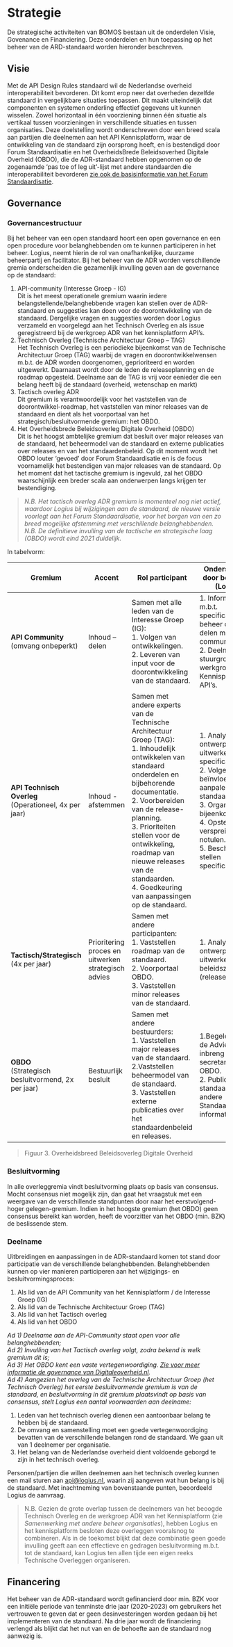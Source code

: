 # Strategie

De strategische activiteiten van BOMOS bestaan uit de onderdelen Visie, Govenance en Financiering. Deze onderdelen en hun toepassing op het beheer van de ARD-standaard worden hieronder beschreven.

## Visie

Met de API Design Rules standaard wil de Nederlandse overheid interoperabiliteit bevorderen. Dit komt erop neer dat overheden dezelfde standaard in vergelijkbare situaties toepassen. Dit maakt uiteindelijk dat componenten en systemen onderling effectief gegevens uit kunnen wisselen. Zowel horizontaal in één voorziening binnen één situatie als vertikaal tussen voorzieningen in verschillende situaties en tussen organisaties. Deze doelstelling wordt onderschreven door een breed scala aan partijen die deelnemen aan het API Kennisplatform, waar de ontwikkeling van de standaard zijn oorsprong heeft, en is bestendigd door Forum Standaardisatie en het OverheidsBrede Beleidsoverhed Digitale Overheid (OBDO), die de ADR-standaard hebben opgenomen op de zogenaamde ‘pas toe of leg uit’-lijst met andere standaarden die interoperabiliteit bevorderen [zie ook de basisinformatie van het Forum Standaardisatie](https://www.forumstandaardisatie.nl/basisinformatie).  

## Governance

### Governancestructuur

Bij het beheer van een open standaard hoort een open governance en een open procedure voor belanghebbenden om te kunnen participeren in het beheer. Logius, neemt hierin de rol van onafhankelijke, duurzame beheerpartij en facilitator. Bij het beheer van de ADR worden verschillende gremia onderscheiden die gezamenlijk invulling geven aan de governance op de standaard:  

1. API-community (Interesse Groep - IG)  
Dit is het meest operationele gremium waarin iedere belangstellende/belanghebbende vragen kan stellen over de ADR-standaard en suggesties kan doen voor de doorontwikkeling van de standaard. Dergelijke vragen en suggesties worden door Logius verzameld en voorgelegd aan het Technisch Overleg en als issue geregistreerd bij de werkgroep ADR van het kennisplatform API’s.  
2. Technisch Overleg (Technische Architectuur Groep – TAG)  
Het Technisch Overleg is een periodieke bijeenkomst van de Technische Architectuur Groep (TAG) waarbij de vragen en doorontwikkelwensen m.b.t. de ADR worden doorgenomen, geprioriteerd en worden uitgewerkt. Daarnaast wordt door de leden de releaseplanning en de roadmap opgesteld. Deelname aan de TAG is vrij voor eenieder die een belang heeft bij de standaard (overheid, wetenschap en markt)  
3. Tactisch overleg ADR  
Dit gremium is verantwoordelijk voor het vaststellen van de doorontwikkel-roadmap, het vaststellen van minor releases van de standaard en dient als het voorportaal van het strategisch/besluitvormende gremium: het OBDO.  
4. Het Overheidsbrede Beleidsoverleg Digitale Overheid (OBDO)  
Dit is het hoogst ambtelijke gremium dat besluit over major releases van de standaard, het beheermodel van de standaard en externe publicaties over releases en van het standaardenbeleid. Op dit moment wordt het OBDO louter ‘gevoed’ door Forum Standaardisatie en is de focus voornamelijk het bestendigen van major releases van de standaard. Op het moment dat het tactische gremium is ingevuld, zal het OBDO waarschijnlijk een breder scala aan onderwerpen langs krijgen ter bestendiging.  

> *N.B. Het tactisch overleg ADR gremium is momenteel nog niet actief, waardoor Logius bij wijzigingen aan de standaard, de nieuwe versie voorlegt aan het Forum Standaardisatie, voor het borgen van een zo breed mogelijke afstemming met verschillende belanghebbenden.*  
> *N.B. De definitieve invulling van de tactische en strategische laag (OBDO) wordt eind 2021 duidelijk.*  

In tabelvorm:  

|**Gremium**|**Accent**|**Rol participant**|**Ondersteuning door beheerder (Logius)**|
|---|---|---|---|
|**API Community** <br> (omvang onbeperkt)|Inhoud – delen|Samen met alle leden van de Interesse Groep (IG):  <br>1. Volgen van ontwikkelingen.  <br>2. Leveren van input voor de doorontwikkeling van de standaard.|1. Informatie m.b.t. specificaties en beheer open delen met community.  <br>2. Deelnemen aan  stuurgroep en werkgroepen van Kennisplatform API’s.| 
|**API Technisch Overleg** <br>(Operationeel, 4x per jaar)|Inhoud - afstemmen| Samen met andere experts van de Technische Architectuur Groep (TAG):  <br>1. Inhoudelijk ontwikkelen van standaard onderdelen en bijbehorende documentatie.  <br>2. Voorbereiden van de release-planning.  <br>3. Prioriteiten stellen voor de ontwikkeling, roadmap van nieuwe releases van de standaarden.  <br>4. Goedkeuring van aanpassingen op de standaard.  |1. Analyseren, ontwerpen en uitwerken van specificaties.  <br>2. Volgen en beïnvloeden van aanpalende standaarden.  <br>3. Organiseren bijeenkomsten.  <br>4. Opstellen en verspreiden notulen. <br>5. Beschikbaar stellen specificaties.|
|**Tactisch/Strategisch** <br>(4x per jaar)|Prioritering proces en uitwerken strategisch advies|Samen met andere participanten:<br>1. Vaststellen roadmap van de standaard. <br>2. Voorportaal OBDO. <br>3. Vaststellen minor releases van de standaard.|1. Analyseren, ontwerpen en uitwerken van beleidszaken, (release)planning.|  
|**OBDO** <br> (Strategisch besluitvormend, 2x per jaar)|Bestuurlijk besluit|Samen met andere bestuurders: <br>1. Vaststellen major releases van de standaard. <br>2.Vaststellen beheermodel van de standaard. <br>3. Vaststellen externe publicaties over het standaardenbeleid en releases.|1.Begeleiding van de Adviesraad en inbreng via secretariaat OBDO. <br>2. Publiceren standaarden en andere Standaard-informatie.|
> Figuur 3. Overheidsbreed Beleidsoverleg Digitale Overheid

### Besluitvorming 

In alle overleggremia vindt besluitvorming plaats op basis van consensus. Mocht consensus niet mogelijk zijn, dan gaat het vraagstuk met een weergave van de verschillende standpunten door naar het eerstvolgend-hoger gelegen-gremium. Indien in het hoogste gremium (het OBDO) geen consensus bereikt kan worden, heeft de voorzitter van het OBDO (min. BZK) de beslissende stem.  

### Deelname

Uitbreidingen en aanpassingen in de ADR-standaard komen tot stand door participatie van de verschillende belanghebbenden. Belanghebbenden kunnen op vier manieren participeren aan het wijzigings- en besluitvormingsproces:  

1. Als lid van de API Community van het Kennisplatform / de Interesse Groep (IG)  
2. Als lid van de Technische Architectuur Groep (TAG)  
3. Als lid van het Tactisch overleg  
4. Als lid van het OBDO

*Ad 1) Deelname aan de API-Community staat open voor alle belanghebbenden;*  
*Ad 2) Invulling van het Tactisch overleg volgt, zodra bekend is welk gremium dit is;*  
*Ad 3) Het OBDO kent een vaste vertegenwoordiging. [Zie voor meer informatie de governance van Digitaleoverheid.nl](https://www.digitaleoverheid.nl/governance-digitale-overheid/).*  
*Ad 4) Aangezien het overleg van de Technische Architectuur Groep (het Technisch Overleg) het eerste besluitvormende gremium is van de standaard, en besluitvorming in dit gremium plaatsvindt op basis van consensus, stelt Logius een aantal voorwaarden aan deelname:*  

   1.	Leden van het technisch overleg dienen een aantoonbaar belang te hebben bij de standaard.
   2.	De omvang en samenstelling moet een goede vertegenwoordiging bevatten van de verschillende belangen rond de standaard. We gaan uit van 1 deelnemer per organisatie.
   3.	Het belang van de Nederlandse overheid dient voldoende geborgd te zijn in het technisch overleg.

Personen/partijen die willen deelnemen aan het technisch overleg kunnen een mail sturen aan api@logius.nl, waarin zij aangeven wat hun belang is bij de standaard. Met inachtneming van bovenstaande punten, beoordeeld Logius de aanvraag.

> N.B. Gezien de grote overlap tussen de deelnemers van het beoogde Technisch Overleg en de werkgroep ADR van het Kennisplatform (zie *Samenwerking met andere beheer organisaties*), hebben Logius en het kennisplatform besloten deze overleggen vooralsnog te combineren. Als in de toekomst blijkt dat deze combinatie geen goede invulling geeft aan een effectieve en gedragen besluitvorming m.b.t. tot de standaard, kan Logius ten allen tijde een eigen reeks Technische Overleggen organiseren.  

## Financering

Het beheer van de ADR-standaard wordt gefinancierd door min. BZK voor een initiële periode van tenminste drie jaar (2020-2023) om gebruikers het vertrouwen te geven dat er geen desinvesteringen worden gedaan bij het implementeren van de standaard. Na drie jaar wordt de financiering verlengd als blijkt dat het nut van en de behoefte aan de standaard nog aanwezig is.  

